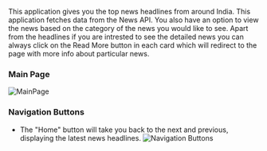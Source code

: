 This application gives you the top news headlines from around India. This application fetches data from the News API.
You also have an option to view the news based on the category of the news you would like to see.
Apart from the headlines if you are intrested to see the detailed news you can always click on the Read More button in each card which will redirect to the page with more info about particular news.

### Main Page

![MainPage](https://github.com/VB011201/class_based_newsapp/blob/master/public/MainPage.png)

### Navigation Buttons
- The "Home" button will take you back to the next and previous, displaying the latest news headlines.
![Navigation Buttons](https://github.com/VB011201/class_based_newsapp/blob/master/public/Navigation.png)

